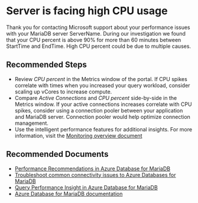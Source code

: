 <properties
    pageTitle="Orcas MariaDB server is facing high CPU usage"
    description="Orcas MariaDB server is facing high CPU usage"
    infoBubbleText="Server is facing high CPU usage. See details on the right"
    service="microsoft.dbformariadb"
    resource="dbformariadb"
    authors="congwang"
    ms.author="conwan"
    displayOrder="100"
    articleId="dbformariadb-asc-performance-highcpu"
    diagnosticScenario="OrcasMariaDBHighCPU"
    selfHelpType="rca"
    resourceTags="servers, databases"
    cloudEnvironments="public"
/>

# Server is facing high CPU usage

<!--issueDescription-->
Thank you for contacting Microsoft support about your performance issues with your MariaDB server <!--$ServerName-->ServerName<!--/$ServerName-->. During our investigation we found that your CPU percent is above 90% for more than 60 minutes between <!--$StartTime-->StartTime<!--/$StartTime--> and <!--$EndTime-->EndTime<!--/$EndTime-->. High CPU percent could be due to multiple causes.
<!--/issueDescription-->

## **Recommended Steps**

* Review *CPU percent* in the Metrics window of the portal. If CPU spikes correlate with times when you increased your query workload, consider scaling up vCores to increase compute.
* Compare *Active Connections* and *CPU percent* side-by-side in the Metrics window. If your active connections increases correlate with CPU spikes, consider using a connection pooler between your application and MariaDB server. Connection pooler would help optimize connection management.
* Use the intelligent performance features for additional insights. For more information, visit the [Monitoring overview document](https://docs.microsoft.com/azure/mariadb/concepts-monitoring)

## **Recommended Documents**

* [Performance Recommendations in Azure Database for MariaDB](https://docs.microsoft.com/azure/mariadb/concepts-performance-recommendations)<br>
* [Troubleshoot common connectivity issues to Azure Databases for MariaDB](https://docs.microsoft.com/azure/mariadb/howto-troubleshoot-common-connection-issues)
* [Query Performance Insight in Azure Database for MariaDB](https://docs.microsoft.com/azure/mariadb/concepts-query-performance-insight)
* [Azure Database for MariaDB documentation](https://docs.microsoft.com/azure/mariadb/)